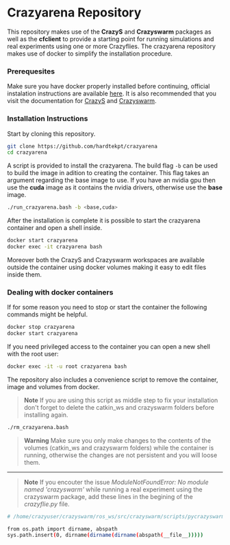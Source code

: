 # Crazyarena Repository

This repository makes use of the **CrazyS** and **Crazyswarm** packages as well as the **cfclient** to provide a starting point for running simulations and real experiments using one or more Crazyflies. The crazyarena repository makes use of docker to simplify the installation procedure.

### Prerequesites

Make sure you have docker properly installed before continuing, official instalation instructions are available [here](https://docs.docker.com/get-docker/). It is also recommended that you visit the documentation for [CrazyS](https://github.com/gsilano/CrazyS/wiki) and [Crazyswarm](https://crazyswarm.readthedocs.io/en/latest/index.html).
### Installation Instructions

Start by cloning this repository.

```bash
git clone https://github.com/hardtekpt/crazyarena
cd crazyarena
```

A script is provided to install the crazyarena. The build flag ```-b``` can be used to build the image in adition to creating the container. This flag takes an argument regarding the base image to use. If you have an nvidia gpu then use the **cuda** image as it contains the nvidia drivers, otherwise use the **base** image.

```bash
./run_crazyarena.bash -b <base,cuda>
```

After the installation is complete it is possible to start the crazyarena container and open a shell inside. 

```bash
docker start crazyarena
docker exec -it crazyarena bash
```

Moreover both the CrazyS and Crazyswarm workspaces are available outside the container using docker volumes making it easy to edit files inside them.

### Dealing with docker containers

If for some reason you need to stop or start the container the following commands might be helpful.

```bash
docker stop crazyarena
docker start crazyarena
```

If you need privileged access to the container you can open a new shell with the root user:

```bash
docker exec -it -u root crazyarena bash
```

The repository also includes a convenience script to remove the container, image and volumes from docker. 

> **Note** 
> If you are using this script as middle step to fix your installation don't forget to delete the catkin_ws and crazyswarm folders before installing again.

```bash
./rm_crazyarena.bash
```

> **Warning**
> Make sure you only make changes to the contents of the volumes (catkin_ws and crazyswarm folders) while the container is running, otherwise the changes are not persistent and you will loose them.

---

> **Note** 
> If you encouter the issue *ModuleNotFoundError: No module named 'crazyswarm'* while running a real experiment using the crazyswarm package, add these lines in the begining of the *crazyflie.py* file.

```bash
# /home/crazyuser/crazyswarm/ros_ws/src/crazyswarm/scripts/pycrazyswarm/crazyflie.py

from os.path import dirname, abspath
sys.path.insert(0, dirname(dirname(dirname(abspath(__file__)))))
```
